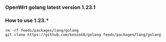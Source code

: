 ### OpenWrt golang latest version 1.23.1

### How to use 1.23.*

```shell
rm -rf feeds/packages/lang/golang
git clone https://github.com/kenzok8/golang feeds/packages/lang/golang
```
